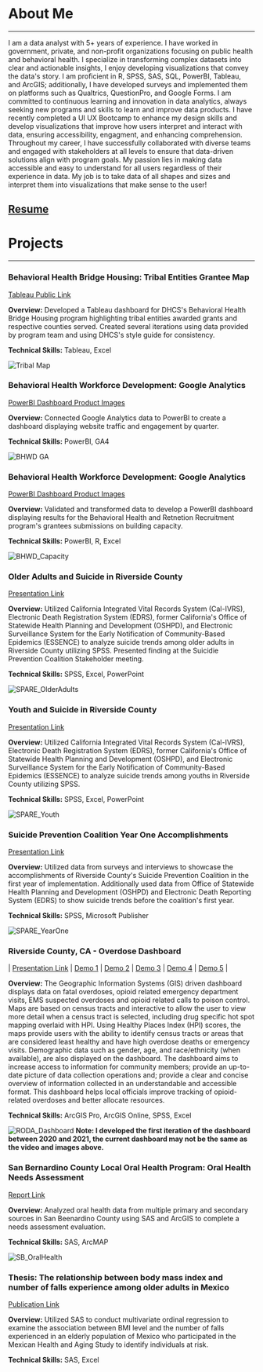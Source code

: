# About Me
* * *
I am a data analyst with 5+ years of experience. I have worked in government, private, and non-profit organizations focusing on public health and behavioral health. I specialize in transforming complex datasets into clear and actionable insights, I enjoy developing visualizations that convey the data's story. I am proficient in R, SPSS, SAS, SQL, PowerBI, Tableau, and ArcGIS; additionally, I have developed surveys and implemented them on platforms such as Qualtrics, QuestionPro, and Google Forms. I am committed to continuous learning and innovation in data analytics, always seeking new programs and skills to learn and improve data products. I have recently completed a UI UX Bootcamp to enhance my design skills and develop visualizations that improve how users interpret and interact with data, ensuring accessibility, engagment, and enhancing comprehension. Throughout my career, I have successfully collaborated with diverse teams and engaged with stakeholders at all levels to ensure that data-driven solutions align with program goals. My passion lies in making data accessible and easy to understand for all users regardless of their experience in data. My job is to take data of all shapes and sizes and interpret them into visualizations that make sense to the user! 

## [Resume](/assets/PDFs/Resume20240527.pdf)

# Projects
* * *
### Behavioral Health Bridge Housing: Tribal Entities Grantee Map
[Tableau Public Link](https://public.tableau.com/app/profile/ds.notifications/viz/DATA-643-BHBH-TribalMapv2024_5_20_17164173451340/TribalEntitiesMapFINAL)

**Overview:** Developed a Tableau dashboard for DHCS's Behavioral Health Bridge Housing program highlighting tribal entities awarded grants and respective counties served. Created several iterations using data provided by program team and using DHCS's style guide for consistency.

**Technical Skills:** Tableau, Excel

![Tribal Map](/assets/img/tribalmap.png)

### Behavioral Health Workforce Development: Google Analytics 
[PowerBI Dashboard Product Images](/assets/PDFs/BHWD_GA.pdf)

**Overview:** Connected Google Analytics data to PowerBI to create a dashboard displaying website traffic and engagement by quarter.

**Technical Skills:** PowerBI, GA4

![BHWD GA](/assets/img/BHWDGA.png)

### Behavioral Health Workforce Development: Google Analytics 
[PowerBI Dashboard Product Images](/assets/PDFs/BHRR_Capacity.pdf)

**Overview:** Validated and transformed data to develop a PowerBI dashboard displaying results for the Behavioral Health and Retnetion Recruitment program's grantees submissions on building capacity.

**Technical Skills:** PowerBI, R, Excel

![BHWD_Capacity](/assets/img/BHRRCapacity.png)

### Older Adults and Suicide in Riverside County
[Presentation Link](https://www.rivcospc.org/sites/default/files/DATA/pdfs/Older%20Adults%20and%20Suicide%20in%20Riverside%20County.pdf)

**Overview:** Utilized California Integrated Vital Records System (Cal-IVRS), Electronic Death Registration System (EDRS), former California's Office of Statewide Health Planning and Development (OSHPD), and Electronic Surveillance System for the Early Notification of Community-Based Epidemics (ESSENCE) to analyze suicide trends among older adults in Riverside County utilizing SPSS. Presented finding at the Suicidie Prevention Coalition Stakeholder meeting.

**Technical Skills:** SPSS, Excel, PowerPoint

![SPARE_OlderAdults](/assets/img/SPARE_OlderAdults.png)

### Youth and Suicide in Riverside County
[Presentation Link](https://www.rivcospc.org/sites/default/files/DATA/pdfs/Youth%20and%20Suicide%20in%20Riverside%20County.pdf)

**Overview:** Utilized California Integrated Vital Records System (Cal-IVRS), Electronic Death Registration System (EDRS), former California's Office of Statewide Health Planning and Development (OSHPD), and Electronic Surveillance System for the Early Notification of Community-Based Epidemics (ESSENCE) to analyze suicide trends among youths in Riverside County utilizing SPSS.

**Technical Skills:** SPSS, Excel, PowerPoint

![SPARE_Youth](/assets/img/SPARE_Youth.png)

### Suicide Prevention Coalition Year One Accomplishments
[Presentation Link](https://www.rivcospc.org/sites/default/files/DATA/pdfs/Year%20One%20Accomplishments%20Infographic%20NEW%20LOGO%20PDF%20.pdf)

**Overview:** Utilized data from surveys and interviews to showcase the accomplishments of Riverside County's Suicide Prevention Coalition in the first year of implementation. Additionally used data from Office of Statewide Health Planning and Development (OSHPD) and Electronic Death Reporting System (EDRS) to show suicide trends before the coalition's first year.

**Technical Skills:** SPSS, Microsoft Publisher

![SPARE_YearOne](/assets/img/SPARE_YearOne.png)

### Riverside County, CA - Overdose Dashboard
| [Presentation Link](/assets/PDFs/RODA_Dashboard.pdf) | [Demo 1](/assets/img/Demo_1.mp4) | [Demo 2](/assets/img/Demo_2.mp4) | [Demo 3](/assets/img/Demo_3.mp4) | [Demo 4](/assets/img/Demo_4.mp4) | [Demo 5](/assets/img/Demo_5.mp4) |

**Overview:** The Geographic Information Systems (GIS) driven dashboard displays data on fatal overdoses, opioid related emergency department visits, EMS suspected overdoses and opioid related calls to poison control. Maps are based on census tracts and interactive to allow the user to view more detail when a census tract is selected, including drug specific hot spot mapping overlaid with HPI. Using Healthy Places Index (HPI) scores, the maps provide users with the ability to identify census tracts or areas that are considered least healthy and have high overdose deaths or emergency visits. Demographic data such as gender, age, and race/ethnicity (when available), are also displayed on the dashboard. The dashboard aims to increase access to information for community members; provide an up-to-date picture of data collection operations and; provide a clear and concise overview of information collected in an understandable and accessible format. This dashboard helps local officials improve tracking of opioid-related overdoses and better allocate resources.

**Technical Skills:** ArcGIS Pro, ArcGIS Online, SPSS, Excel

![RODA_Dashboard](/assets/img/RODA_Dashboard.png)
**Note: I developed the first iteration of the dashboard between 2020 and 2021, the current dashboard may not be the same as the video and images above.**

### San Bernardino County Local Oral Health Program: Oral Health Needs Assessment
[Report Link](https://smilesbc.org/wp-content/uploads/sites/40/2020/03/SB-Oral-Health-Needs-Assessment_FINAL-9-27-19.pdf)

**Overview:** Analyzed oral health data from multiple primary and secondary sources in San Beenardino County using SAS and ArcGIS to complete a needs assessment evaluation.  

**Technical Skills:** SAS, ArcMAP

![SB_OralHealth](/assets/img/SB_OralHealth.png)

### Thesis: The relationship between body mass index and number of falls experience among older adults in Mexico
[Publication Link](https://www.proquest.com/openview/5581d63c62af95b6ff1e81af8a9df4b7/1.pdf?pq-origsite=gscholar&cbl=18750)

**Overview:** Utilized SAS to conduct multivariate ordinal regression to examine the association between BMI level and the number of falls experienced in an elderly population of Mexico who participated in the Mexican Health and Aging Study to identify individuals at risk. 

**Technical Skills:** SAS, Excel
